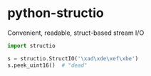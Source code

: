 # python-structio
Convenient, readable, struct-based stream I/O

```python
import structio

s = structio.StructIO('\xad\xde\xef\xbe')
s.peek_uint16()  # "dead"
```
